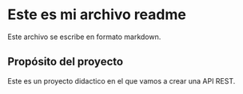 # Este es mi archivo readme

Este archivo se escribe en formato markdown.

## Propósito del proyecto
Este es un proyecto didactico en el que vamos a crear una API REST.